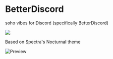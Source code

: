 # BetterDiscord
soho vibes for Discord (specifically BetterDiscord)

[![](https://img.shields.io/badge/Rosé%20Pine%20Theme-191724)](https://github.com/rose-pine/rose-pine-theme)

Based on Spectra's Nocturnal theme

![Preview](https://i.imgur.com/d7VnFZk.png)
